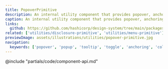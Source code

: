 ```yaml
---
title: PopoverPrimitive
description: An internal utility component that provides popover, anchoring, and collision detection functionalities.
caption: An internal utility component that provides popover, anchoring, and collision detection functionalities.
links:
  github: https://github.com/hashicorp/design-system/tree/main/packages/components/src/components/hds/popover-primitive
related: ['utilities/disclosure-primitive', 'utilities/menu-primitive']
previewImage: assets/illustrations/utilities/popover-primitive.jpg
navigation:
  keywords: ['popover', 'popup', 'tooltip', 'toggle', 'anchoring', 'collision', 'detection', 'bubble']
---
```


<section data-tab="Code">
  @include "partials/code/component-api.md"
</section>